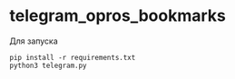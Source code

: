 # telegram_opros_bookmarks

Для запуска
```
pip install -r requirements.txt
python3 telegram.py
```
